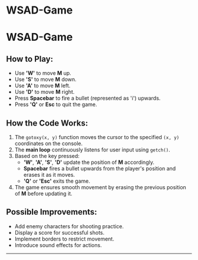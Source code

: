# WSAD-Game
# WSAD-Game

## How to Play:
- Use **'W'** to move **M** up.
- Use **'S'** to move **M** down.
- Use **'A'** to move **M** left.
- Use **'D'** to move **M** right.
- Press **Spacebar** to fire a bullet (represented as 'i') upwards.
- Press **'Q'** or **Esc** to quit the game.

## How the Code Works:
1. The `gotoxy(x, y)` function moves the cursor to the specified `(x, y)` coordinates on the console.
2. The **main loop** continuously listens for user input using `getch()`.
3. Based on the key pressed:
   - **'W'**, **'A'**, **'S'**, **'D'** update the position of **M** accordingly.
   - **Spacebar** fires a bullet upwards from the player's position and erases it as it moves.
   - **'Q'** or **'Esc'** exits the game.
4. The game ensures smooth movement by erasing the previous position of **M** before updating it.

## Possible Improvements:
- Add enemy characters for shooting practice.
- Display a score for successful shots.
- Implement borders to restrict movement.
- Introduce sound effects for actions.

---

